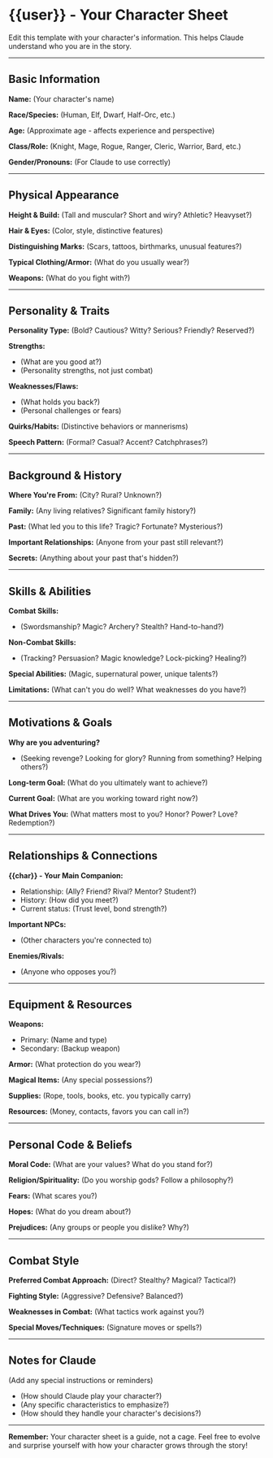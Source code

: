 # {{user}} - Your Character Sheet

Edit this template with your character's information. This helps Claude understand who you are in the story.

---

## Basic Information

**Name:** (Your character's name)

**Race/Species:** (Human, Elf, Dwarf, Half-Orc, etc.)

**Age:** (Approximate age - affects experience and perspective)

**Class/Role:** (Knight, Mage, Rogue, Ranger, Cleric, Warrior, Bard, etc.)

**Gender/Pronouns:** (For Claude to use correctly)

---

## Physical Appearance

**Height & Build:** (Tall and muscular? Short and wiry? Athletic? Heavyset?)

**Hair & Eyes:** (Color, style, distinctive features)

**Distinguishing Marks:** (Scars, tattoos, birthmarks, unusual features?)

**Typical Clothing/Armor:** (What do you usually wear?)

**Weapons:** (What do you fight with?)

---

## Personality & Traits

**Personality Type:** (Bold? Cautious? Witty? Serious? Friendly? Reserved?)

**Strengths:**
- (What are you good at?)
- (Personality strengths, not just combat)

**Weaknesses/Flaws:**
- (What holds you back?)
- (Personal challenges or fears)

**Quirks/Habits:** (Distinctive behaviors or mannerisms)

**Speech Pattern:** (Formal? Casual? Accent? Catchphrases?)

---

## Background & History

**Where You're From:** (City? Rural? Unknown?)

**Family:** (Any living relatives? Significant family history?)

**Past:** (What led you to this life? Tragic? Fortunate? Mysterious?)

**Important Relationships:** (Anyone from your past still relevant?)

**Secrets:** (Anything about your past that's hidden?)

---

## Skills & Abilities

**Combat Skills:**
- (Swordsmanship? Magic? Archery? Stealth? Hand-to-hand?)

**Non-Combat Skills:**
- (Tracking? Persuasion? Magic knowledge? Lock-picking? Healing?)

**Special Abilities:** (Magic, supernatural power, unique talents?)

**Limitations:** (What can't you do well? What weaknesses do you have?)

---

## Motivations & Goals

**Why are you adventuring?**
- (Seeking revenge? Looking for glory? Running from something? Helping others?)

**Long-term Goal:** (What do you ultimately want to achieve?)

**Current Goal:** (What are you working toward right now?)

**What Drives You:** (What matters most to you? Honor? Power? Love? Redemption?)

---

## Relationships & Connections

**{{char}} - Your Main Companion:**
- Relationship: (Ally? Friend? Rival? Mentor? Student?)
- History: (How did you meet?)
- Current status: (Trust level, bond strength?)

**Important NPCs:**
- (Other characters you're connected to)

**Enemies/Rivals:**
- (Anyone who opposes you?)

---

## Equipment & Resources

**Weapons:**
- Primary: (Name and type)
- Secondary: (Backup weapon)

**Armor:** (What protection do you wear?)

**Magical Items:** (Any special possessions?)

**Supplies:** (Rope, tools, books, etc. you typically carry)

**Resources:** (Money, contacts, favors you can call in?)

---

## Personal Code & Beliefs

**Moral Code:** (What are your values? What do you stand for?)

**Religion/Spirituality:** (Do you worship gods? Follow a philosophy?)

**Fears:** (What scares you?)

**Hopes:** (What do you dream about?)

**Prejudices:** (Any groups or people you dislike? Why?)

---

## Combat Style

**Preferred Combat Approach:** (Direct? Stealthy? Magical? Tactical?)

**Fighting Style:** (Aggressive? Defensive? Balanced?)

**Weaknesses in Combat:** (What tactics work against you?)

**Special Moves/Techniques:** (Signature moves or spells?)

---

## Notes for Claude

(Add any special instructions or reminders)

- (How should Claude play your character?)
- (Any specific characteristics to emphasize?)
- (How should they handle your character's decisions?)

---

**Remember:** Your character sheet is a guide, not a cage. Feel free to evolve and surprise yourself with how your character grows through the story!
